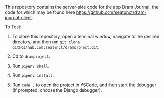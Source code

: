 This repository contains the server-side code for the app Dram Journal, the code for which may be found here https://github.com/seatonct/dram-journal-client.

To Test:

1. To clone this repository, open a terminal window, navigate to the desired directory, and then run `git clone git@github.com:seatonct/dramproject.git`.

2. Cd to `dramproject`.

3. Run `pipenv shell`.

4. Run `pipenv install`.

5. Run `code .` to open the project in VSCode, and then start the debugger (if prompted, choose the Django debugger).
